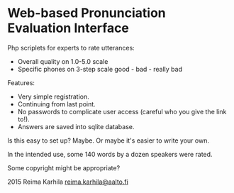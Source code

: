 # Web-based Pronunciation Evaluation Interface

Php scriplets for experts to rate utterances:
* Overall quality on 1.0-5.0 scale
* Specific phones on 3-step scale good - bad - really bad

Features:
* Very simple registration.
* Continuing from last point.
* No passwords to complicate user access (careful who you give the link to!).
* Answers are saved into sqlite database.

Is this easy to set up? Maybe. Or maybe it's easier to write your own.

In the intended use, some 140 words by a dozen speakers were rated.


Some copyright might be appropriate? 

2015 Reima Karhila reima.karhila@aalto.fi

